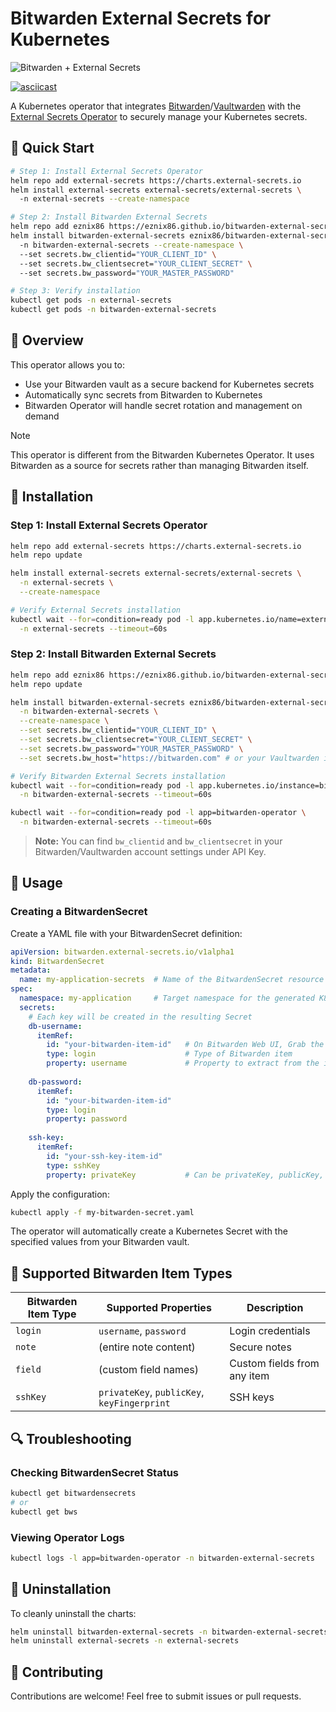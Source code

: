 # Bitwarden External Secrets for Kubernetes



![Bitwarden + External Secrets](https://img.shields.io/badge/Bitwarden-Secrets%20In%20Kubernetes-175DDC?style=for-the-badge&logo=bitwarden&logoColor=white)

[![asciicast](https://asciinema.org/a/70gnFZURXEmQTyinx4f39tVis.svg)](https://asciinema.org/a/70gnFZURXEmQTyinx4f39tVis)

A Kubernetes operator that integrates [Bitwarden](https://bitwarden.com)/[Vaultwarden](https://github.com/dani-garcia/vaultwarden) with the [External Secrets Operator](https://external-secrets.io/) to securely manage your Kubernetes secrets.

## 🚀 Quick Start

```bash
# Step 1: Install External Secrets Operator
helm repo add external-secrets https://charts.external-secrets.io
helm install external-secrets external-secrets/external-secrets \ 
  -n external-secrets --create-namespace

# Step 2: Install Bitwarden External Secrets
helm repo add eznix86 https://eznix86.github.io/bitwarden-external-secrets
helm install bitwarden-external-secrets eznix86/bitwarden-external-secrets \ 
  -n bitwarden-external-secrets --create-namespace \ 
  --set secrets.bw_clientid="YOUR_CLIENT_ID" \ 
  --set secrets.bw_clientsecret="YOUR_CLIENT_SECRET" \ 
  --set secrets.bw_password="YOUR_MASTER_PASSWORD"

# Step 3: Verify installation
kubectl get pods -n external-secrets
kubectl get pods -n bitwarden-external-secrets
```

## 📖 Overview

This operator allows you to:
- Use your Bitwarden vault as a secure backend for Kubernetes secrets
- Automatically sync secrets from Bitwarden to Kubernetes
- Bitwarden Operator will handle secret rotation and management on demand

> [!NOTE]
> This operator is different from the Bitwarden Kubernetes Operator. It uses Bitwarden as a source for secrets rather than managing Bitwarden itself.

## 🔧 Installation

### Step 1: Install External Secrets Operator

```bash
helm repo add external-secrets https://charts.external-secrets.io
helm repo update

helm install external-secrets external-secrets/external-secrets \
  -n external-secrets \
  --create-namespace

# Verify External Secrets installation
kubectl wait --for=condition=ready pod -l app.kubernetes.io/name=external-secrets \
  -n external-secrets --timeout=60s
```

### Step 2: Install Bitwarden External Secrets

```bash
helm repo add eznix86 https://eznix86.github.io/bitwarden-external-secrets
helm repo update

helm install bitwarden-external-secrets eznix86/bitwarden-external-secrets \
  -n bitwarden-external-secrets \
  --create-namespace \
  --set secrets.bw_clientid="YOUR_CLIENT_ID" \
  --set secrets.bw_clientsecret="YOUR_CLIENT_SECRET" \
  --set secrets.bw_password="YOUR_MASTER_PASSWORD" \
  --set secrets.bw_host="https://bitwarden.com" # or your Vaultwarden instance URL

# Verify Bitwarden External Secrets installation
kubectl wait --for=condition=ready pod -l app.kubernetes.io/instance=bitwarden-external-secrets \
  -n bitwarden-external-secrets --timeout=60s

kubectl wait --for=condition=ready pod -l app=bitwarden-operator \
  -n bitwarden-external-secrets --timeout=60s
```

> **Note:** You can find `bw_clientid` and `bw_clientsecret` in your Bitwarden/Vaultwarden account settings under API Key.

## 📝 Usage

### Creating a BitwardenSecret

Create a YAML file with your BitwardenSecret definition:

```yaml
apiVersion: bitwarden.external-secrets.io/v1alpha1
kind: BitwardenSecret
metadata:
  name: my-application-secrets  # Name of the BitwardenSecret resource
spec:
  namespace: my-application     # Target namespace for the generated K8s Secret
  secrets:
    # Each key will be created in the resulting Secret
    db-username:
      itemRef:
        id: "your-bitwarden-item-id"   # On Bitwarden Web UI, Grab the itemId from the URL
        type: login                    # Type of Bitwarden item
        property: username             # Property to extract from the item
    
    db-password:
      itemRef:
        id: "your-bitwarden-item-id"
        type: login
        property: password
        
    ssh-key:
      itemRef:
        id: "your-ssh-key-item-id"
        type: sshKey
        property: privateKey           # Can be privateKey, publicKey, or keyFingerprint
```

Apply the configuration:

```bash
kubectl apply -f my-bitwarden-secret.yaml
```

The operator will automatically create a Kubernetes Secret with the specified values from your Bitwarden vault.

## 🔑 Supported Bitwarden Item Types

| Bitwarden Item Type | Supported Properties | Description |
|---------------------|----------------------|-------------|
| `login`             | `username`, `password` | Login credentials |
| `note`              | (entire note content) | Secure notes |
| `field`             | (custom field names) | Custom fields from any item |
| `sshKey`            | `privateKey`, `publicKey`, `keyFingerprint` | SSH keys |

## 🔍 Troubleshooting

### Checking BitwardenSecret Status

```bash
kubectl get bitwardensecrets
# or
kubectl get bws
```

### Viewing Operator Logs

```bash
kubectl logs -l app=bitwarden-operator -n bitwarden-external-secrets
```

## 🛑 Uninstallation

To cleanly uninstall the charts:

```bash
helm uninstall bitwarden-external-secrets -n bitwarden-external-secrets
helm uninstall external-secrets -n external-secrets
```

## 🤝 Contributing

Contributions are welcome! Feel free to submit issues or pull requests.
